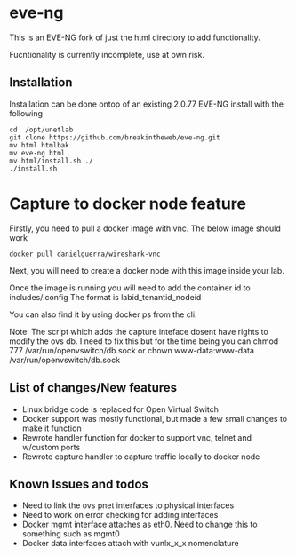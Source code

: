 # eve-ng
This is an EVE-NG fork of just the html directory to add functionality.

Fucntionality is currently incomplete, use at own risk.
## Installation
Installation can be done ontop of an existing 2.0.77 EVE-NG install with the following

```
cd  /opt/unetlab
git clone https://github.com/breakintheweb/eve-ng.git
mv html htmlbak
mv eve-ng html
mv html/install.sh ./
./install.sh

```

# Capture to docker node feature

Firstly, you need to pull a docker image with vnc. The below image should work
```
docker pull danielguerra/wireshark-vnc
```

Next, you will need to create a docker node with this image inside your lab.

Once the image is running you will need to add the container id to includes/.config 
The format is labid_tenantid_nodeid

You can also find it by using docker ps from the cli.

Note: The script which adds the capture inteface dosent have rights to modify the ovs db. I need to fix this but for the time being you can
chmod 777 /var/run/openvswitch/db.sock
or 
chown www-data:www-data /var/run/openvswitch/db.sock


## List of changes/New features
* Linux bridge code is replaced for Open Virtual Switch
* Docker support was mostly functional, but made a few small changes to make it function
* Rewrote handler function for docker to support vnc, telnet and w/custom ports
* Rewrote capture handler to capture traffic locally to docker node

## Known Issues and todos
* Need to link the ovs pnet interfaces to physical interfaces
* Need to work on error checking for adding interfaces
* Docker mgmt interface attaches as eth0. Need to change this to something such as mgmt0
* Docker data interfaces attach with vunlx_x_x nomenclature

